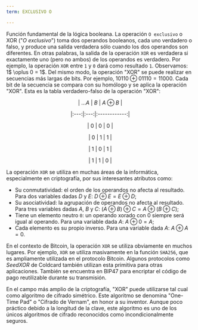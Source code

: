 ```yaml
---
term: EXCLUSIVO O

---
```

Función fundamental de la lógica booleana. La operación `O exclusivo` o XOR ("*O exclusivo*") toma dos operandos booleanos, cada uno verdadero o falso, y produce una salida verdadera sólo cuando los dos operandos son diferentes. En otras palabras, la salida de la operación `XOR` es verdadera si exactamente uno (pero no ambos) de los operandos es verdadero. Por ejemplo, la operación `XOR` entre `1` y `0` dará como resultado `1`. Observamos: 1$ \oplus 0 = 1$. Del mismo modo, la operación "XOR" se puede realizar en secuencias más largas de bits. Por ejemplo, $10110 \oplus 01110 = 11000$. Cada bit de la secuencia se compara con su homólogo y se aplica la operación "XOR". Esta es la tabla verdadero-falso de la operación "XOR":

<div align="center">

| ...$A$ | $B$ | $A \oplus B$ |

|:---:|:---:|:------------:|

| $0$ | $0$ | $0$ |

| $0$ | $1$ | $1$ |

| $1$ | $0$ | $1$ |

| $1$ | $1$ | $0$ |

</div>

La operación `XOR` se utiliza en muchas áreas de la informática, especialmente en criptografía, por sus interesantes atributos como:


- Su conmutatividad: el orden de los operandos no afecta al resultado. Para dos variables dadas $D$ y $E$: $D \oplus E = E \oplus D$;
- Su asociatividad: la agrupación de operandos no afecta al resultado. Para tres variables dadas $A$, $B$ y $C$: $(A \oplus B) \oplus C = A \oplus (B \oplus C)$;
- Tiene un elemento neutro `0`: un operando xorado con 0 siempre será igual al operando. Para una variable dada $A$: $A \oplus 0 = A$;
- Cada elemento es su propio inverso. Para una variable dada $A$: $A \oplus A = 0$.

En el contexto de Bitcoin, la operación `XOR` se utiliza obviamente en muchos lugares. Por ejemplo, `XOR` se utiliza masivamente en la función `SHA256`, que es ampliamente utilizada en el protocolo Bitcoin. Algunos protocolos como *SeedXOR* de Coldcard también utilizan esta primitiva para otras aplicaciones. También se encuentra en BIP47 para encriptar el código de pago reutilizable durante su transmisión.

En el campo más amplio de la criptografía, "XOR" puede utilizarse tal cual como algoritmo de cifrado simétrico. Este algoritmo se denomina "One-Time Pad" o "Cifrado de Vernam", en honor a su inventor. Aunque poco práctico debido a la longitud de la clave, este algoritmo es uno de los únicos algoritmos de cifrado reconocidos como incondicionalmente seguros.